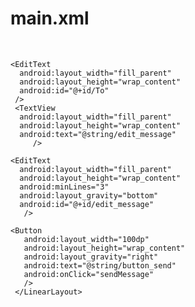 main.xml
========
<?xml version="1.0" encoding="utf-8"?>

<LinearLayout xmlns:android="http://schemas.android.com/apk/res/android"
    xmlns:tools="http://schemas.android.com/tools"
    android:layout_width="fill_parent"
    android:layout_height="fill_parent"
    android:paddingLeft="16dp"
    android:paddingRight="16dp"
    android:orientation="vertical"
    >  
<TextView
    android:layout_width="fill_parent"
    android:layout_height="wrap_content"
    android:text="@string/To"
    />
 
    <EditText 
  	  android:layout_width="fill_parent"
      android:layout_height="wrap_content"
      android:id="@+id/To"
     /> 
  	 <TextView
  	  android:layout_width="fill_parent"
      android:layout_height="wrap_content"
      android:text="@string/edit_message"
  	     />
    
  	<EditText 
      android:layout_width="fill_parent"
  	  android:layout_height="wrap_content"
  	  android:minLines="3"
  	  android:layout_gravity="bottom"
  	  android:id="@+id/edit_message"
  	   />
     
    <Button
       android:layout_width="100dp"
       android:layout_height="wrap_content"
       android:layout_gravity="right"
       android:text="@string/button_send"
       android:onClick="sendMessage"
       />
     </LinearLayout>   
  

    
       
